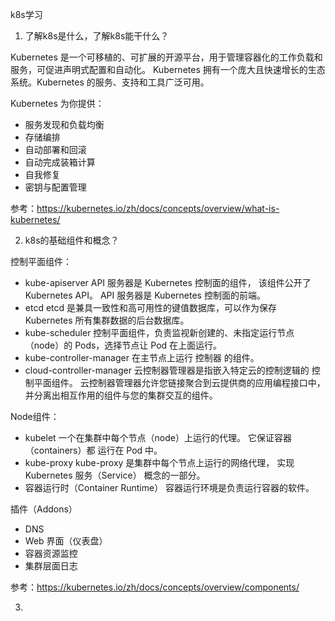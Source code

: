 
k8s学习

1. 了解k8s是什么，了解k8s能干什么？

Kubernetes 是一个可移植的、可扩展的开源平台，用于管理容器化的工作负载和服务，可促进声明式配置和自动化。 Kubernetes 拥有一个庞大且快速增长的生态系统。Kubernetes 的服务、支持和工具广泛可用。

Kubernetes 为你提供：
* 服务发现和负载均衡
* 存储编排
* 自动部署和回滚
* 自动完成装箱计算
* 自我修复
* 密钥与配置管理

参考：https://kubernetes.io/zh/docs/concepts/overview/what-is-kubernetes/


2. k8s的基础组件和概念？

控制平面组件：
* kube-apiserver API 服务器是 Kubernetes 控制面的组件， 该组件公开了 Kubernetes API。 API 服务器是 Kubernetes 控制面的前端。
* etcd etcd 是兼具一致性和高可用性的键值数据库，可以作为保存 Kubernetes 所有集群数据的后台数据库。
* kube-scheduler 控制平面组件，负责监视新创建的、未指定运行节点（node）的 Pods，选择节点让 Pod 在上面运行。
* kube-controller-manager 在主节点上运行 控制器 的组件。
* cloud-controller-manager 云控制器管理器是指嵌入特定云的控制逻辑的 控制平面组件。 云控制器管理器允许您链接聚合到云提供商的应用编程接口中， 并分离出相互作用的组件与您的集群交互的组件。

Node组件：
* kubelet 一个在集群中每个节点（node）上运行的代理。 它保证容器（containers）都 运行在 Pod 中。
* kube-proxy kube-proxy 是集群中每个节点上运行的网络代理， 实现 Kubernetes 服务（Service） 概念的一部分。
* 容器运行时（Container Runtime） 容器运行环境是负责运行容器的软件。

插件（Addons）
* DNS
* Web 界面（仪表盘）
* 容器资源监控
* 集群层面日志

参考：https://kubernetes.io/zh/docs/concepts/overview/components/


3. 